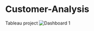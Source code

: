 # Customer-Analysis
Tableau project
![Dashboard 1](https://github.com/prayagpadwal/Customer-Analysis/assets/65147413/dc278fdb-7e80-4228-9b40-1c0f96e5ce93)
